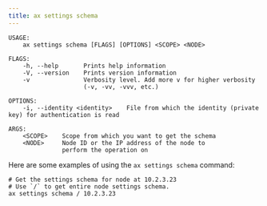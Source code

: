 ```yaml
---
title: ax settings schema
---
```


```text title="Get setting schemas from a node"
USAGE:
    ax settings schema [FLAGS] [OPTIONS] <SCOPE> <NODE>

FLAGS:
    -h, --help       Prints help information
    -V, --version    Prints version information
    -v               Verbosity level. Add more v for higher verbosity
                     (-v, -vv, -vvv, etc.)

OPTIONS:
    -i, --identity <identity>    File from which the identity (private key) for authentication is read

ARGS:
    <SCOPE>    Scope from which you want to get the schema
    <NODE>     Node ID or the IP address of the node to
               perform the operation on
```

Here are some examples of using the `ax settings schema` command:

```text title="Example Usage"
# Get the settings schema for node at 10.2.3.23
# Use `/` to get entire node settings schema.
ax settings schema / 10.2.3.23
```
